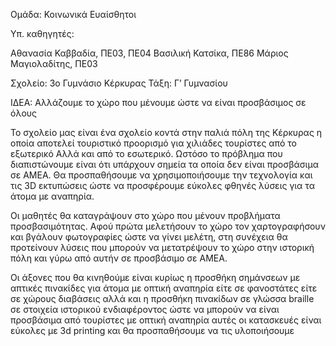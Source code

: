 Ομάδα: Κοινωνικά Ευαίσθητοι

Υπ. καθηγητές: 

Αθανασία Καββαδία, ΠΕ03, ΠΕ04
Βασιλική Κατσίκα, ΠΕ86
Μάριος Μαγιολαδίτης, ΠΕ03

Σχολείο: 3ο Γυμνάσιο Κέρκυρας
Τάξη: Γ’ Γυμνασίου

ΙΔΕΑ: Αλλάζουμε το χώρο που μένουμε ώστε να είναι προσβάσιμος σε όλους

Το σχολείο μας είναι ένα σχολείο κοντά στην παλιά πόλη της Κέρκυρας η οποία αποτελεί τουριστικό προορισμό για χιλιάδες τουρίστες από το εξωτερικό Αλλά και από το εσωτερικό. Ωστόσο το πρόβλημα που διαπιστώνουμε είναι ότι υπάρχουν σημεία τα οποία δεν είναι προσβάσιμα σε ΑΜΕΑ. Θα προσπαθήσουμε να χρησιμοποιήσουμε την τεχνολογία και τις 3D εκτυπώσεις ώστε να προσφέρουμε εύκολες φθηνές λύσεις για τα άτομα με αναπηρία.

Οι μαθητές θα καταγράψουν στο χώρο που μένουν προβλήματα προσβασιμότητας. Αφού πρώτα μελετήσουν το χώρο τον χαρτογραφήσουν και βγάλουν φωτογραφίες ώστε να γίνει μελέτη, στη συνέχεια θα προτείνουν λύσεις που μπορούν να μετατρέψουν το χώρο στην ιστορική πόλη και γύρω από αυτήν σε προσβάσιμο σε ΑΜΕΑ.

Οι άξονες που θα κινηθούμε είναι κυρίως η προσθήκη σημάνσεων με απτικές πινακίδες για άτομα με οπτική αναπηρία είτε σε φανοστάτες είτε σε χώρους διαβάσεις αλλά και η προσθήκη πινακίδων σε γλώσσα braille σε στοιχεία ιστορικού ενδιαφέροντος ώστε να μπορούν να είναι προσβάσιμα από τουρίστες με οπτική αναπηρία αυτές οι κατασκευές είναι εύκολες με 3d printing και θα προσπαθήσουμε να τις υλοποιήσουμε

